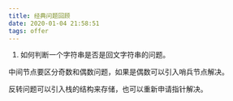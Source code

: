```yaml
---
title: 经典问题回顾
date: 2020-01-04 21:58:51
tags: offer
---
```


1. 如何判断一个字符串是否是回文字符串的问题。

中间节点要区分奇数和偶数问题，如果是偶数可以引入哨兵节点解决。

反转问题可以引入栈的结构来存储，也可以重新申请指针解决。